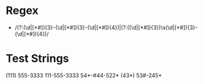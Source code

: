 # Regex
- /(?:(\d|[\*#]){3}\-(\d|[\*#]){3}\-(\d|[\*#]){4})|(?:\((\d|[\*#]){3}\)\s(\d|[\*#]){3}\-(\d|[\*#]){4})/


# Test Strings
(111) 555-3333 
111-555-3333
54*-#44-522*
(43*) 53#-245*
